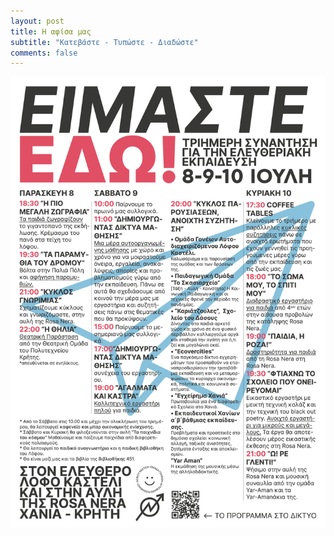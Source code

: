 ```yaml
---
layout: post
title: Η αφίσα μας
subtitle: "Κατεβάστε - Τυπώστε - Διαδώστε"
comments: false
---
```





![poster](/assets/img/EdwPOSTR.jpg)

